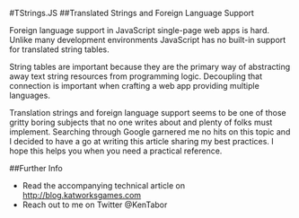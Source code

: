 #TStrings.JS
##Translated Strings and Foreign Language Support

Foreign language support in JavaScript single-page web apps is hard.
Unlike many development environments JavaScript has no built-in support
for translated string tables.

String tables are important because they are the primary way of
abstracting away text string resources from programming logic.
Decoupling that connection is important when crafting a web app
providing multiple languages.

Translation strings and foreign language support seems to be one of
those gritty boring subjects that no one writes about and plenty of
folks must implement. Searching through Google garnered me no hits
on this topic and I decided to have a go at writing this article
sharing my best practices. I hope this helps you when you need a
practical reference.

##Further Info
* Read the accompanying technical article on http://blog.katworksgames.com
* Reach out to me on Twitter @KenTabor
